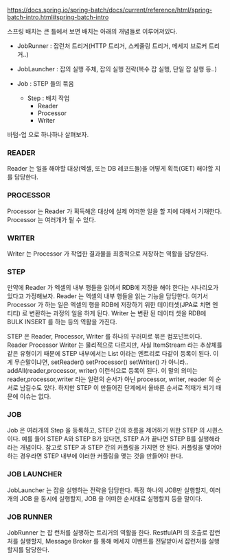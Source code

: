 
https://docs.spring.io/spring-batch/docs/current/reference/html/spring-batch-intro.html#spring-batch-intro

스프링 배치는 큰 틀에서 보면 배치는 아래의 개념들로 이루어져있다.


- JobRunner : 잡런처 트리거(HTTP 트리거, 스케줄링 트리거, 메세지 브로커 트리거..)

- JobLauncher : 잡의 실행 주체, 잡의 실행 전략(복수 잡 실행, 단일 잡 실행 등..)

- Job : STEP 들의 묶음
    - Step : 배치 작업
        - Reader
        - Processor
        - Writer
    


바텀-업 으로 하나하나 살펴보자.

### READER

Reader 는 일을 해야할 대상(엑셀, 또는 DB 레코드들)을 어떻게 획득(GET) 해야할 지를 담당한다.

### PROCESSOR

Processor 는 Reader 가 획득해온 대상에 실제 어떠한 일을 할 지에 대해서 기재한다. Processor 는 여러개가 될 수 있다.

### WRITER  

Writer 는 Processor 가 작업한 결과물을 최종적으로 저장하는 역활을 담당한다.   

### STEP

만약에 Reader 가 엑셀의 내부 행들을 읽어서 RDB에 저장을 해야 한다는 시나리오가 있다고 가정해보자. Reader 는 엑셀의 내부 행들을 읽는 기능을 담당한다. 여기서 Processor 가 하는 일은 엑셀의 행을 RDB에 저장하기 위한 데이터셋(JPA로 치면 엔티티) 로 변환하는 과정의 일을 하게 된다. Writer 는 변환 된 데이터 셋을 RDB에 BULK INSERT 를 하는 등의 역활을 가진다.

STEP 은 Reader, Processor, Writer 를 하나의 꾸러미로 묶은 컴포넌트이다. Reader Processor Writer 는 물리적으로 다르지만, 사실 ItemStream 라는 추상체를 같은 유형이기 때문에 STEP 내부에서는 List<ItemStream> 이라는 엔트리로 다같이 등록이 된다. 이게 무슨말이냐면, setReader() setProcessor() setWriter() 가 아니라.. addAll(reader,processor, writer) 이런식으로 등록이 된다. 이 말의 의미는 reader,processor,writer 라는 일련의 순서가 아닌 processor, writer, reader 의 순서로 남길수도 있다. 하지만 STEP 이 만들어진 단계에서 올바른 순서로 적재가 되기 때문에 이슈는 없다. 

### JOB

Job 은 여러개의 Step 을 등록하고, STEP 간의 흐름을 제어하기 위한 STEP 의 시퀀스이다. 예를 들어 STEP A와 STEP B가 있다면, STEP A가 끝나면 STEP B를 실행해라 라는 개념이다. 참고로 STEP 과 STEP 간의 커플링을 가지면 안 된다. 커플링을 맺어야 하는 경우라면 STEP 내부에 이러한 커플링을 맺는 것을 만들어야 한다.

### JOB LAUNCHER

JobLauncher 는 잡을 실행하는 전략을 담당한다. 특정 하나의 JOB만 실행할지, 여러개의 JOB 을 동시에 실행할지, JOB 을 어떠한 순서대로 실행할지 등을 말이다. 

### JOB RUNNER

JobRunner 는 잡 런처를 실행하는 트리거의 역활을 한다. RestfulAPI 의 호출로 잡런처를 실행할지, Message Broker 를 통해 메세지 이벤트를 전달받아서 잡런처를 실행할지를 담당한다.
